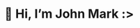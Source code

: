 # 👋 Hi, I’m John Mark :>

<!---
j0hnm4rk17/j0hnm4rk17 is a ✨ special ✨ repository because its `README.md` (this file) appears on your GitHub profile.
You can click the Preview link to take a look at your changes.
--->

